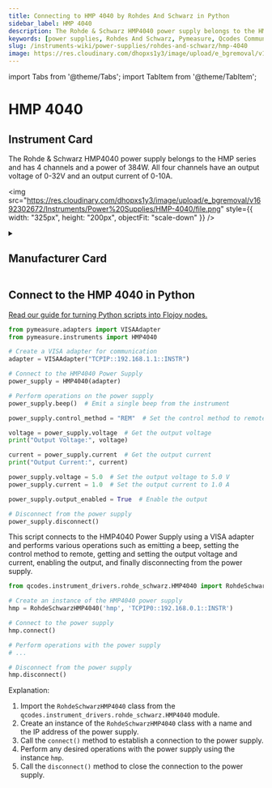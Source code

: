 ```yaml
---
title: Connecting to HMP 4040 by Rohdes And Schwarz in Python
sidebar_label: HMP 4040
description: The Rohde & Schwarz HMP4040 power supply belongs to the HMP series and has 4 channels and a power of 384W. All four channels have an output voltage of 0-32V and an output current of 0-10A.
keywords: [power supplies, Rohdes And Schwarz, Pymeasure, Qcodes Community]
slug: /instruments-wiki/power-supplies/rohdes-and-schwarz/hmp-4040
image: https://res.cloudinary.com/dhopxs1y3/image/upload/e_bgremoval/v1692302672/Instruments/Power%20Supplies/HMP-4040/file.png
---
```


import Tabs from '@theme/Tabs';
import TabItem from '@theme/TabItem';

# HMP 4040

## Instrument Card

<div className="flex">

<div>

The Rohde & Schwarz HMP4040 power supply belongs to the HMP series and has 4 channels and a power of 384W. All four channels have an output voltage of 0-32V and an output current of 0-10A.

</div>

<img src="https://res.cloudinary.com/dhopxs1y3/image/upload/e_bgremoval/v1692302672/Instruments/Power%20Supplies/HMP-4040/file.png" style={{ width: "325px", height: "200px", objectFit: "scale-down" }} />

</div>

<details>
<summary><h2>Manufacturer Card</h2></summary>

<img src="https://res.cloudinary.com/dhopxs1y3/image/upload/v1692139604/Instruments/Vendor%20Logos/RohdeSchwarz.png" style={{ width: "100%", height: "170px",objectFit: "scale-down" }} />

Rohde & Schwarz GmbH & Co KG is an international electronics group specializing in the fields of electronic test equipment, broadcast & media, cybersecurity, radiomonitoring and radiolocation, and radiocommunication. <a href="https://www.rohde-schwarz.com/ca/home_48230.html">Website</a>.

<ul>
  <li>Headquarters: Munich, Germany</li>
  <li>Yearly Revenue (millions, USD): 2500.0</li>
</ul>
</details>

## Connect to the HMP 4040 in Python

[Read our guide for turning Python scripts into Flojoy nodes.](https://docs.flojoy.ai/custom-nodes/creating-custom-node/)
<Tabs>
<TabItem value="Pymeasure" label="Pymeasure">


```python
from pymeasure.adapters import VISAAdapter
from pymeasure.instruments import HMP4040

# Create a VISA adapter for communication
adapter = VISAAdapter("TCPIP::192.168.1.1::INSTR")

# Connect to the HMP4040 Power Supply
power_supply = HMP4040(adapter)

# Perform operations on the power supply
power_supply.beep()  # Emit a single beep from the instrument

power_supply.control_method = "REM"  # Set the control method to remote

voltage = power_supply.voltage  # Get the output voltage
print("Output Voltage:", voltage)

current = power_supply.current  # Get the output current
print("Output Current:", current)

power_supply.voltage = 5.0  # Set the output voltage to 5.0 V
power_supply.current = 1.0  # Set the output current to 1.0 A

power_supply.output_enabled = True  # Enable the output

# Disconnect from the power supply
power_supply.disconnect()
```

This script connects to the HMP4040 Power Supply using a VISA adapter and performs various operations such as emitting a beep, setting the control method to remote, getting and setting the output voltage and current, enabling the output, and finally disconnecting from the power supply.

</TabItem>
<TabItem value="Qcodes Community" label="Qcodes Community">

```python
from qcodes.instrument_drivers.rohde_schwarz.HMP4040 import RohdeSchwarzHMP4040

# Create an instance of the HMP4040 power supply
hmp = RohdeSchwarzHMP4040('hmp', 'TCPIP0::192.168.0.1::INSTR')

# Connect to the power supply
hmp.connect()

# Perform operations with the power supply
# ...

# Disconnect from the power supply
hmp.disconnect()
```

Explanation:
1. Import the `RohdeSchwarzHMP4040` class from the `qcodes.instrument_drivers.rohde_schwarz.HMP4040` module.
2. Create an instance of the `RohdeSchwarzHMP4040` class with a name and the IP address of the power supply.
3. Call the `connect()` method to establish a connection to the power supply.
4. Perform any desired operations with the power supply using the instance `hmp`.
5. Call the `disconnect()` method to close the connection to the power supply.

</TabItem>
</Tabs>